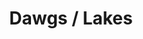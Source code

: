 ---
ee_id: '4347'
site: '1'
type: '2'
url: 2016-035-dawgs-lakes
title: Dawgs / Lakes
year: '2016'
display_year: '2016'
medium: 1920x1080 H.264/MPEG-4 Part 10 looped digital file (from 11 lossless TIFS),
  media player, 65–75” flatscreen, armature, various cables
dims: Dimensions variable
pitch:
ps:
live_url:
related:
youtube:
related_code:
imgs: dawgs-lakes-2016-035-full-database-JH.jpg
subheading:
download:
add_credit:
commission:
layout: things-i-made
---